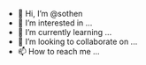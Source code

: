 - 👋 Hi, I’m @sothen
- 👀 I’m interested in ...
- 🌱 I’m currently learning ...
- 💞️ I’m looking to collaborate on ...
- 📫 How to reach me ...

<!---
sothen/sothen is a ✨ special ✨ repository because its `README.md` (this file) appears on your GitHub profile.
You can click the Preview link to take a look at your changes.
--->

